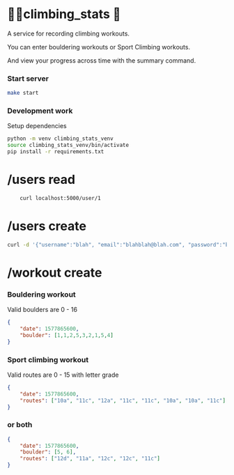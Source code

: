 # 🧗‍♀️climbing_stats 🧗

A service for recording climbing workouts.

You can enter bouldering workouts or Sport Climbing workouts.

And view your progress across time with the summary command.

### Start server

```bash
make start
```

### Development work

Setup dependencies

```bash
python -m venv climbing_stats_venv
source climbing_stats_venv/bin/activate
pip install -r requirements.txt
```

# /users read

```bash
    curl localhost:5000/user/1
```

# /users create

```bash
curl -d '{"username":"blah", "email":"blahblah@blah.com", "password":"blahblah"}' -H "Content-Type: application/json" -X POST http://localhost:5000/users
```

# /workout create


### Bouldering workout

Valid boulders are 0 - 16

```json
{
    "date": 1577865600,
    "boulder": [1,1,2,5,3,2,1,5,4]
}
```

### Sport climbing workout

Valid routes are 0 - 15 with letter grade

```json
{
    "date": 1577865600, 
    "routes": ["10a", "11c", "12a", "11c", "11c", "10a", "10a", "11c"]
}
```

### or both

```json
{
    "date": 1577865600,
    "boulder": [5, 6],
    "routes": ["12d", "11a", "12c", "12c", "11c"]
}

```
